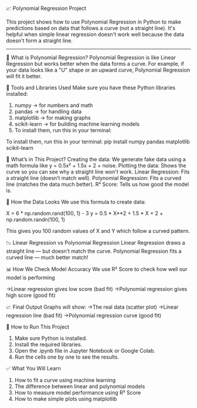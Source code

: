 📈 Polynomial Regression Project

This project shows how to use Polynomial Regression in Python to make predictions based on data that follows a curve (not a straight line). It's helpful when simple linear regression doesn't work well because the data doesn't form a straight line.

---

📌 What is Polynomial Regression?
Polynomial Regression is like Linear Regression but works better when the data forms a curve.
For example, if your data looks like a "U" shape or an upward curve, Polynomial Regression will fit it better.

🧰 Tools and Libraries Used
Make sure you have these Python libraries installed:
1. numpy → for numbers and math
2. pandas → for handling data
3. matplotlib → for making graphs
4. scikit-learn → for building machine learning models
5. To install them, run this in your terminal:

To install them, run this in your terminal:
pip install numpy pandas matplotlib scikit-learn

📁 What’s in This Project?
Creating the data: We generate fake data using a math formula like y = 0.5x² + 1.5x + 2 + noise.
Plotting the data: Shows the curve so you can see why a straight line won't work.
Linear Regression: Fits a straight line (doesn’t match well).
Polynomial Regression: Fits a curved line (matches the data much better).
R² Score: Tells us how good the model is.

🧪 How the Data Looks
We use this formula to create data:

X = 6 * np.random.rand(100, 1) - 3
y = 0.5 * X**2 + 1.5 * X + 2 + np.random.randn(100, 1)

This gives you 100 random values of X and Y which follow a curved pattern.

📉 Linear Regression vs Polynomial Regression
Linear Regression draws a straight line — but doesn’t match the curve.
Polynomial Regression fits a curved line — much better match!



📊 How We Check Model Accuracy
We use R² Score to check how well our model is performing



->Linear regression gives low score (bad fit)
->Polynomial regression gives high score (good fit)

📈 Final Output
Graphs will show:
->The real data (scatter plot)
->Linear regression line (bad fit)
->Polynomial regression curve (good fit)

🏁 How to Run This Project
1. Make sure Python is installed.
2. Install the required libraries.
3. Open the .ipynb file in Jupyter Notebook or Google Colab.
4. Run the cells one by one to see the results.

✅ What You Will Learn
1. How to fit a curve using machine learning
2. The difference between linear and polynomial models
3. How to measure model performance using R² Score
4. How to make simple plots using matplotlib

